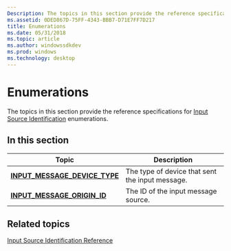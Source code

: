 ```yaml
---
Description: The topics in this section provide the reference specifications for Input Source Identification enumerations.
ms.assetid: 0DED867D-75FF-4343-BBB7-D71E7FF7D217
title: Enumerations
ms.date: 05/31/2018
ms.topic: article
ms.author: windowssdkdev
ms.prod: windows
ms.technology: desktop
---
```


# Enumerations

The topics in this section provide the reference specifications for [Input Source Identification](input-source-identification-portal.md) enumerations.

## In this section



| Topic                                                                        | Description                                                |
|------------------------------------------------------------------------------|------------------------------------------------------------|
| [**INPUT\_MESSAGE\_DEVICE\_TYPE**](input-message-device-type.md)<br/> | The type of device that sent the input message.<br/> |
| [**INPUT\_MESSAGE\_ORIGIN\_ID**](input-message-origin-id.md)<br/>     | The ID of the input message source.<br/>             |



 

## Related topics

<dl> <dt>

[Input Source Identification Reference](input-source-identification-reference.md)
</dt> </dl>

 

 




